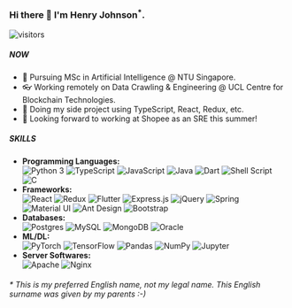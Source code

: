 ### Hi there 👋 I'm Henry Johnson<sup>*</sup>.
![visitors](https://visitor-badge.glitch.me/badge?page_id=GitHubCrabAssProfile)

##### NOW

- 📖 Pursuing MSc in Artificial Intelligence @ NTU Singapore.
- 👓 Working remotely on Data Crawling & Engineering @ UCL Centre for Blockchain Technologies.
- 🌱 Doing my side project using TypeScript, React, Redux, etc.
- 🔭 Looking forward to working at Shopee as an SRE this summer!

##### SKILLS

- **Programming Languages:**  
  ![Python 3](https://img.shields.io/badge/Python%203%20-%2314354C.svg?logo=python&logoColor=white)
  ![TypeScript](https://img.shields.io/badge/TypeScript%20-%23007ACC.svg?logo=typescript&logoColor=white)
  ![JavaScript](https://img.shields.io/badge/JavaScript%20-%23323330.svg?logo=javascript&logoColor=%23F7DF1E)
  ![Java](https://img.shields.io/badge/Java-%23ED8B00.svg?logo=java&logoColor=white)
  ![Dart](https://img.shields.io/badge/Dart-%230175C2.svg?logo=dart&logoColor=white)
  ![Shell Script](https://img.shields.io/badge/Shell_Script%20-%23121011.svg?logo=gnu-bash&logoColor=white)
  ![C](https://img.shields.io/badge/C%20-%2300599C.svg?logo=c&logoColor=white)
- **Frameworks:**  
  ![React](https://img.shields.io/badge/React%20-%2320232a.svg?logo=react&logoColor=%2361DAFB)
  ![Redux](https://img.shields.io/badge/Redux%20-%23593d88.svg?logo=redux&logoColor=white)
  ![Flutter](https://img.shields.io/badge/Flutter%20-%2302569B.svg?logo=Flutter&logoColor=white)
  ![Express.js](https://img.shields.io/badge/Express.js%20-%23404d59.svg)
  ![jQuery](https://img.shields.io/badge/jQuery%20-%230769AD.svg?logo=jquery&logoColor=white)
  ![Spring](https://img.shields.io/badge/Spring%20-%236DB33F.svg?logo=spring&logoColor=white)
  ![Material UI](https://img.shields.io/badge/Material%20UI%20-%230081CB.svg?logo=material-ui&logoColor=white)
  ![Ant Design](https://img.shields.io/badge/-Ant%20Design-%230170FE?logo=ant-design&logoColor=white)
  ![Bootstrap](https://img.shields.io/badge/Bootstrap%20-%23563D7C.svg?logo=bootstrap&logoColor=white)
- **Databases:**  
  ![Postgres](https://img.shields.io/badge/Postgres-%23316192.svg?logo=postgresql&logoColor=white)
  ![MySQL](https://img.shields.io/badge/MySQL-%2300f.svg?logo=mysql&logoColor=white)
  ![MongoDB](https://img.shields.io/badge/MongoDB-%234ea94b.svg?logo=mongodb&logoColor=white)
  ![Oracle](https://img.shields.io/badge/Oracle%20-%23F00000.svg?logo=oracle&logoColor=white)
- **ML/DL:**  
  ![PyTorch](https://img.shields.io/badge/PyTorch%20-%23EE4C2C.svg?logo=PyTorch&logoColor=white)
  ![TensorFlow](https://img.shields.io/badge/TensorFlow%20-%23FF6F00.svg?logo=TensorFlow&logoColor=white)
  ![Pandas](https://img.shields.io/badge/Pandas%20-%23150458.svg?logo=pandas&logoColor=white)
  ![NumPy](https://img.shields.io/badge/NumPy%20-%23013243.svg?logo=numpy&logoColor=white)
  ![Jupyter](https://img.shields.io/badge/Jupyter%20-%23F37626.svg?logo=Jupyter&logoColor=white)
- **Server Softwares:**  
  ![Apache](https://img.shields.io/badge/Apache%20-%23D42029.svg?logo=apache&logoColor=white)
  ![Nginx](https://img.shields.io/badge/Nginx%20-%23009639.svg?logo=nginx&logoColor=white)

###### * This is my preferred English name, not my legal name. This English surname was given by my parents :-)
